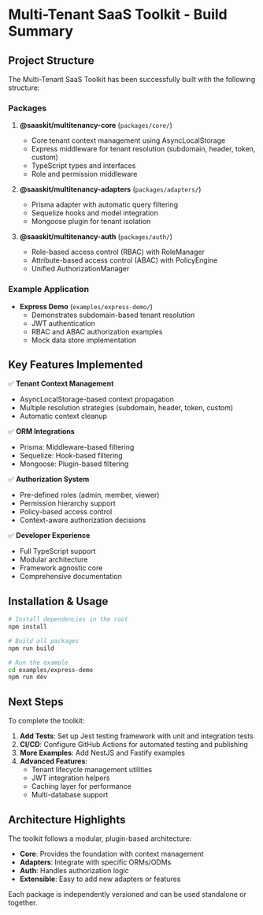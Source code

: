 # Multi-Tenant SaaS Toolkit - Build Summary

## Project Structure

The Multi-Tenant SaaS Toolkit has been successfully built with the following structure:

### Packages

1. **@saaskit/multitenancy-core** (`packages/core/`)
   - Core tenant context management using AsyncLocalStorage
   - Express middleware for tenant resolution (subdomain, header, token, custom)
   - TypeScript types and interfaces
   - Role and permission middleware

2. **@saaskit/multitenancy-adapters** (`packages/adapters/`)
   - Prisma adapter with automatic query filtering
   - Sequelize hooks and model integration
   - Mongoose plugin for tenant isolation

3. **@saaskit/multitenancy-auth** (`packages/auth/`)
   - Role-based access control (RBAC) with RoleManager
   - Attribute-based access control (ABAC) with PolicyEngine
   - Unified AuthorizationManager

### Example Application

- **Express Demo** (`examples/express-demo/`)
  - Demonstrates subdomain-based tenant resolution
  - JWT authentication
  - RBAC and ABAC authorization examples
  - Mock data store implementation

## Key Features Implemented

✅ **Tenant Context Management**
- AsyncLocalStorage-based context propagation
- Multiple resolution strategies (subdomain, header, token, custom)
- Automatic context cleanup

✅ **ORM Integrations**
- Prisma: Middleware-based filtering
- Sequelize: Hook-based filtering
- Mongoose: Plugin-based filtering

✅ **Authorization System**
- Pre-defined roles (admin, member, viewer)
- Permission hierarchy support
- Policy-based access control
- Context-aware authorization decisions

✅ **Developer Experience**
- Full TypeScript support
- Modular architecture
- Framework agnostic core
- Comprehensive documentation

## Installation & Usage

```bash
# Install dependencies in the root
npm install

# Build all packages
npm run build

# Run the example
cd examples/express-demo
npm run dev
```

## Next Steps

To complete the toolkit:

1. **Add Tests**: Set up Jest testing framework with unit and integration tests
2. **CI/CD**: Configure GitHub Actions for automated testing and publishing
3. **More Examples**: Add NestJS and Fastify examples
4. **Advanced Features**: 
   - Tenant lifecycle management utilities
   - JWT integration helpers
   - Caching layer for performance
   - Multi-database support

## Architecture Highlights

The toolkit follows a modular, plugin-based architecture:

- **Core**: Provides the foundation with context management
- **Adapters**: Integrate with specific ORMs/ODMs
- **Auth**: Handles authorization logic
- **Extensible**: Easy to add new adapters or features

Each package is independently versioned and can be used standalone or together.
